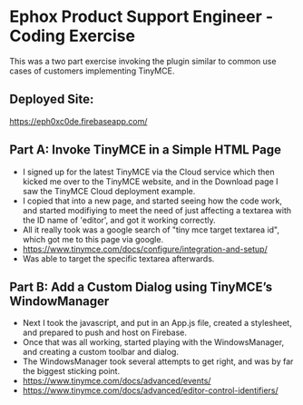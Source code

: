 # Ephox Product Support Engineer -  Coding Exercise
This was a two part exercise invoking the plugin similar to common use cases of customers implementing TinyMCE.

## Deployed Site:
https://eph0xc0de.firebaseapp.com/

## Part A: Invoke TinyMCE in a Simple HTML Page
* I signed up for the latest TinyMCE via the Cloud service which then kicked me over to the TinyMCE website, and in the Download page I saw the TinyMCE Cloud deployment example.
* I copied that into a new page, and started seeing how the code work, and started modifiying to meet the need of just affecting a textarea with the ID name of 'editor', and got it working correctly.
* All it really took was a google search of "tiny mce target textarea id", which got me to this page via google.
* https://www.tinymce.com/docs/configure/integration-and-setup/
* Was able to target the specific textarea afterwards.

## Part B: Add a Custom Dialog using TinyMCE’s WindowManager
* Next I took the javascript, and put in an App.js file, created a stylesheet, and prepared to push and host on Firebase.
* Once that was all working, started playing with the WindowsManager, and creating a custom toolbar and dialog.
* The WindowsManager took several attempts to get right, and was by far the biggest sticking point.
* https://www.tinymce.com/docs/advanced/events/
* https://www.tinymce.com/docs/advanced/editor-control-identifiers/
